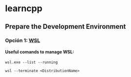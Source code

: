 # learncpp

## Prepare the Development Environment

### Opción 1: [WSL](https://code.visualstudio.com/docs/cpp/config-wsl)

#### Useful comands to manage WSL:

``` 
wsl.exe --list --running 
```
``` 
wsl --terminate <DistributionName> 
```

